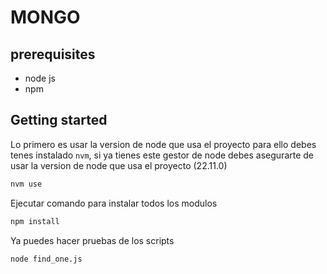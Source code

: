 # MONGO

## prerequisites
- node js
- npm 

## Getting started

Lo primero es usar la version de node que usa el proyecto para ello debes tenes instalado `nvm`, si ya tienes este gestor de node debes asegurarte de usar la version de node que usa el proyecto (22.11.0)

```bash
nvm use
```

Ejecutar comando para instalar todos los modulos

```bash
npm install
```

Ya puedes hacer pruebas de los scripts

```bash
node find_one.js
```
